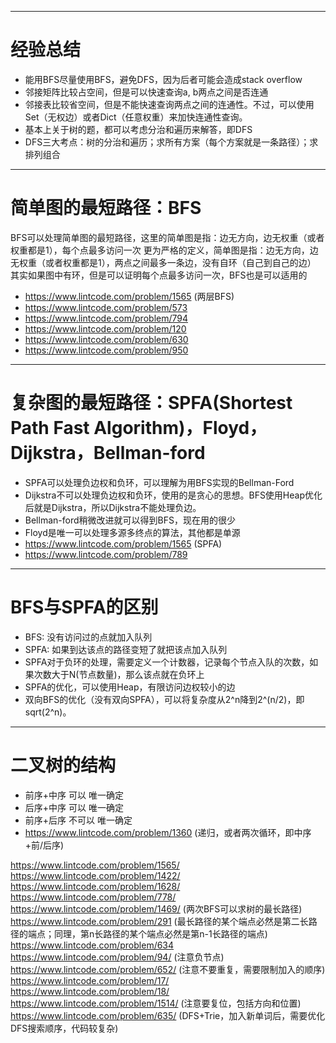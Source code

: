 ---------------------------------------------------------------------  
# 经验总结
* 能用BFS尽量使用BFS，避免DFS，因为后者可能会造成stack overflow
* 邻接矩阵比较占空间，但是可以快速查询a, b两点之间是否连通
* 邻接表比较省空间，但是不能快速查询两点之间的连通性。不过，可以使用Set（无权边）或者Dict（任意权重）来加快连通性查询。
* 基本上关于树的题，都可以考虑分治和遍历来解答，即DFS
* DFS三大考点：树的分治和遍历；求所有方案（每个方案就是一条路径）；求排列组合




---------------------------------------------------------------------  
# 简单图的最短路径：BFS
BFS可以处理简单图的最短路径，这里的简单图是指：边无方向，边无权重（或者权重都是1），每个点最多访问一次
更为严格的定义，简单图是指：边无方向，边无权重（或者权重都是1），两点之间最多一条边，没有自环（自己到自己的边）
其实如果图中有环，但是可以证明每个点最多访问一次，BFS也是可以适用的
* https://www.lintcode.com/problem/1565  (两层BFS)  
* https://www.lintcode.com/problem/573
* https://www.lintcode.com/problem/794
* https://www.lintcode.com/problem/120
* https://www.lintcode.com/problem/630
* https://www.lintcode.com/problem/950


---------------------------------------------------------------------  
# 复杂图的最短路径：SPFA(Shortest Path Fast Algorithm)，Floyd，Dijkstra，Bellman-ford
* SPFA可以处理负边权和负环，可以理解为用BFS实现的Bellman-Ford
* Dijkstra不可以处理负边权和负环，使用的是贪心的思想。BFS使用Heap优化后就是Dijkstra，所以Dijkstra不能处理负边。
* Bellman-ford稍微改进就可以得到BFS，现在用的很少
* Floyd是唯一可以处理多源多终点的算法，其他都是单源
* https://www.lintcode.com/problem/1565  (SPFA)  
* https://www.lintcode.com/problem/789




---------------------------------------------------------------------  
# BFS与SPFA的区别
* BFS: 没有访问过的点就加入队列
* SPFA: 如果到达该点的路径变短了就把该点加入队列
* SPFA对于负环的处理，需要定义一个计数器，记录每个节点入队的次数，如果次数大于N(节点数量)，那么该点就在负环上
* SPFA的优化，可以使用Heap，有限访问边权较小的边
* 双向BFS的优化（没有双向SPFA），可以将复杂度从2^n降到2^(n/2)，即sqrt(2^n)。




---------------------------------------------------------------------  
# 二叉树的结构
* 前序+中序 可以 唯一确定
* 后序+中序 可以 唯一确定
* 前序+后序 不可以 唯一确定
* https://www.lintcode.com/problem/1360  (递归，或者两次循环，即中序+前/后序)  





https://www.lintcode.com/problem/1565/
https://www.lintcode.com/problem/1422/
https://www.lintcode.com/problem/1628/
https://www.lintcode.com/problem/778/
https://www.lintcode.com/problem/1469/   (两次BFS可以求树的最长路径)
https://www.lintcode.com/problem/291     (最长路径的某个端点必然是第二长路径的端点；同理，第n长路径的某个端点必然是第n-1长路径的端点)
https://www.lintcode.com/problem/634
https://www.lintcode.com/problem/94/     (注意负节点)
https://www.lintcode.com/problem/652/    (注意不要重复，需要限制加入的顺序)
https://www.lintcode.com/problem/17/
https://www.lintcode.com/problem/18/
https://www.lintcode.com/problem/1514/   (注意要复位，包括方向和位置)
https://www.lintcode.com/problem/635/    (DFS+Trie，加入新单词后，需要优化DFS搜索顺序，代码较复杂)


